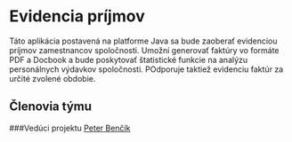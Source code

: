 # Evidencia príjmov

Táto aplikácia postavená na platforme Java sa bude zaoberať evidenciou príjmov zamestnancov spoločnosti. Umožní generovať faktúry vo formáte PDF a  Docbook a bude poskytovať štatistické funkcie na analýzu personálnych výdavkov spoločnosti. POdporuje taktiež evidenciu faktúr za určité zvolené obdobie.

## Členovia týmu
###Vedúci projektu
[Peter Benčík](https://github.com/bencikpeter)

